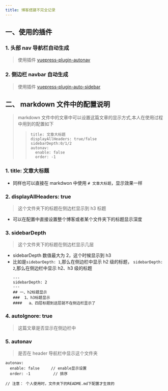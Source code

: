 ```yaml
---
title: 博客搭建不完全记录
---
```


## 一、使用的插件

### 1. 头部 nav 导航栏自动生成

> 使用插件 [vuepress-plugin-autonav ](https://github.com/webmasterish/vuepress-plugin-autonav)

### 2. 侧边栏 navbar 自动生成

> 使用插件 [vuepress-plugin-auto-sidebar ](vuepress-plugin-auto-sidebar)

## 二、 markdown 文件中的配置说明

> markdown 文件中的文章中可以设置这篇文章的显示方式,本人在使用过程中用到的配置如下
>
> > ```
> > title: 文章大标题
> > displayAllHeaders: true/false
> > sidebarDepth:0/1/2
> > autonav:
> >   enable: false
> >   order: -1
> > ```

### 1. title: 文章大标题

- 同样也可以直接在 markdwon 中使用 `# 文章大标题`，显示效果一样

### 2. displayAllHeaders: true

> 这个文件夹下的标题在侧边栏显示到 h3 标题

- 可以在配置中直接设置整个博客或者某个文件夹下的标题显示深度

### 3. sidebarDepth

> 这个文件夹下的标题在侧边栏显示几层

- sidebarDepth 数值最大为 2，这个时候显示到 h3
- 比如是`sidebarDepth: 1`,那么在侧边栏中显示 h2 级的标题， `sidebarDepth: 2`,那么在侧边栏中显示 h2、h3 级的标题
  ```
  ---
  sidebarDepth: 2
  ---
  ## 一、h2标题显示
  ###  1、h3标题显示
  ####   a、四层标题到这层就不在侧边栏显示了
  ```

### 4. autoIgnore: true

> 这篇文章是否显示在侧边栏中

### 5. autonav

> 是否在 header 导航栏中显示这个文件夹

```
autonav:
  enable: false     // enable显示设置
  order: -1          // 排序

// 注意： 个人使用时，文件夹下的README.md下配置才生效的
```
